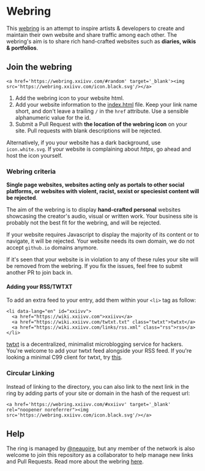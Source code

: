 # Webring

This [webring](https://wiki.xxiivv.com/webring) is an attempt to inspire artists & developers to create and maintain their own website and share traffic among each other. The webring's aim is to share rich hand-crafted websites such as **diaries, wikis & portfolios**.

## Join the webring

```
<a href='https://webring.xxiivv.com/#random' target='_blank'><img src='https://webring.xxiivv.com/icon.black.svg'/></a>
```

1) Add the webring icon to your website html.
2) Add your website information to the [index.html](https://github.com/XXIIVV/webring/edit/master/index.html) file. Keep your link name short, and don't leave a trailing `/` in the `href` attribute. Use a sensible alphanumeric value for the id.
3) Submit a Pull Request with **the location of the webring icon** on your site. Pull requests with blank descriptions will be rejected.

Alternatively, if you your website has a dark background, use `icon.white.svg`. If your website is complaining about *https*, go ahead and host the icon yourself.

### Webring criteria

**Single page websites, websites acting only as portals to other social platforms, or websites with violent, racist, sexist or speciesist content will be rejected**.

The aim of the webring is to display **hand-crafted personal** websites showcasing the creator's audio, visual or written work. Your business site is probably not the best fit for the webring, and will be rejected.

If your website requires Javascript to display the majority of its content or to navigate, it will be rejected. Your website needs its own domain, we do not accept `github.io` domains anymore.

If it's seen that your website is in violation to any of these rules your site will be removed from the webring. If you fix the issues, feel free to submit another PR to join back in.

#### Adding your RSS/TWTXT

To add an extra feed to your entry, add them within your `<li>` tag as follow:

```
<li data-lang="en" id="xxiivv">
  <a href="https://wiki.xxiivv.com">xxiivv</a>
  <a href="https://wiki.xxiivv.com/twtxt.txt" class="twtxt">twtxt</a>
  <a href="https://wiki.xxiivv.com/links/rss.xml" class="rss">rss</a>
</li>
```

[twtxt](https://twtxt.readthedocs.io/en/stable/) is a decentralized, minimalist microblogging service for hackers. You're welcome to add your twtxt feed alongside your RSS feed. If you're looking a minimal C99 client for twtxt, try [this](https://github.com/neauoire/twtxtc).

### Circular Linking

Instead of linking to the directory, you can also link to the next link in the ring by adding parts of your site or domain in the hash of the request url:

```
<a href='https://webring.xxiivv.com/#xxiivv' target='_blank' rel="noopener noreferrer"><img src='https://webring.xxiivv.com/icon.black.svg'/></a>
```

## Help

The ring is managed by [@neauoire](https://merveilles.town/@neauoire), but any member of the network is also welcome to join this repository as a collaborator to help manage new links and Pull Requests. Read more about the webring [here](https://wiki.xxiivv.com/webring).
